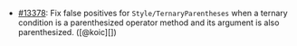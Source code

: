 * [#13378](https://github.com/rubocop/rubocop/issues/13378): Fix false positives for `Style/TernaryParentheses` when a ternary condition is a parenthesized operator method and its argument is also parenthesized. ([@koic][])
